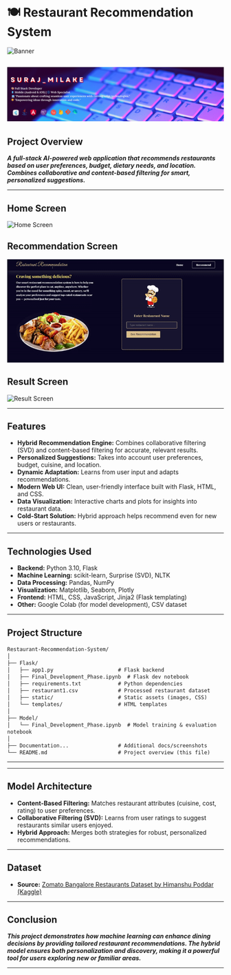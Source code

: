 # 🍽️ Restaurant Recommendation System

![Banner](https://img.shields.io/badge/AI%20Restaurant%20Recommender-Powered%20by%20ML-blueviolet?style=for-the-badge)

## ![Banner](<https://github.com/MilakeSuraj/Tic_Tac_Toe_Game/blob/main/Beige%20Modern%20Elegant%20Personal%20LinkedIn%20Banner%20(1).png?raw=true>)

## Project Overview

**_A full-stack AI-powered web application that recommends restaurants based on user preferences, budget, dietary needs, and location. Combines collaborative and content-based filtering for smart, personalized suggestions._**

---

## Home Screen

![Home Screen](https://raw.githubusercontent.com/MilakeSuraj/Restaurant-recommendation-System/main/Screenshots/homeScreen.gif)

## Recommendation Screen

![Recommendation Screen](https://raw.githubusercontent.com/MilakeSuraj/Restaurant-recommendation-System/main/Screenshots/RecommendationScreen.gif)

## Result Screen

![Result Screen](https://raw.githubusercontent.com/MilakeSuraj/Restaurant-recommendation-System/main/Screenshots/resultScreen.gif)

---

## Features

- **Hybrid Recommendation Engine:** Combines collaborative filtering (SVD) and content-based filtering for accurate, relevant results.
- **Personalized Suggestions:** Takes into account user preferences, budget, cuisine, and location.
- **Dynamic Adaptation:** Learns from user input and adapts recommendations.
- **Modern Web UI:** Clean, user-friendly interface built with Flask, HTML, and CSS.
- **Data Visualization:** Interactive charts and plots for insights into restaurant data.
- **Cold-Start Solution:** Hybrid approach helps recommend even for new users or restaurants.

---

## Technologies Used

- **Backend:** Python 3.10, Flask
- **Machine Learning:** scikit-learn, Surprise (SVD), NLTK
- **Data Processing:** Pandas, NumPy
- **Visualization:** Matplotlib, Seaborn, Plotly
- **Frontend:** HTML, CSS, JavaScript, Jinja2 (Flask templating)
- **Other:** Google Colab (for model development), CSV dataset

---

## Project Structure

```
Restaurant-Recommendation-System/
│
├── Flask/
│   ├── app1.py                     # Flask backend
│   ├── Final_Development_Phase.ipynb  # Flask dev notebook
│   ├── requirements.txt            # Python dependencies
│   ├── restaurant1.csv             # Processed restaurant dataset
│   ├── static/                     # Static assets (images, CSS)
│   └── templates/                  # HTML templates
│
├── Model/
│   └── Final_Development_Phase.ipynb  # Model training & evaluation notebook
│
├── Documentation...                # Additional docs/screenshots
└── README.md                       # Project overview (this file)
```

---

---

## Model Architecture

- **Content-Based Filtering:** Matches restaurant attributes (cuisine, cost, rating) to user preferences.
- **Collaborative Filtering (SVD):** Learns from user ratings to suggest restaurants similar users enjoyed.
- **Hybrid Approach:** Merges both strategies for robust, personalized recommendations.

---

## Dataset

- **Source:** [Zomato Bangalore Restaurants Dataset by Himanshu Poddar (Kaggle)](https://www.kaggle.com/datasets/himanshupoddar/zomato-bangalore-restaurants)

---

## Conclusion

**_This project demonstrates how machine learning can enhance dining decisions by providing tailored restaurant recommendations. The hybrid model ensures both personalization and discovery, making it a powerful tool for users exploring new or familiar areas._**

---
